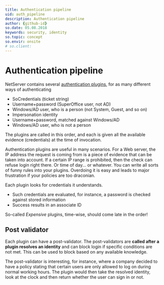 ```yaml
---
title: Authentication pipeline
uid: auth_pipeline
description: Authentication pipeline
author: {github-id}
so.date: 05.08.2018
keywords: security, identity
so.topic: concept
so.envir: onsite
# so.client:
---
```


# Authentication pipeline

NetServer contains several [authentication plugins][1], for as many different ways of authenticating

* SoCredentials (ticket string)
* Username+password (SuperOffice user, not AD)
* Windows/AD user, who is a person (not System, Guest, and so on)
* Impersonation identity
* Username+password, matched against Windows/AD
* Windows/AD user, who is not a person

The plugins are called in this order, and each is given all the available evidence (credentials) at the time of invocation.

Authentication plugins are useful in many scenarios. For a Web server, the IP address the request is coming from is a piece of evidence that can be taken into account. If a certain IP range is prohibited, then the check can refuse login right there. Or time of day... or whatever. You can write all sorts of funny rules into your plugins. Overdoing it is easy and leads to major frustration if your policies are too draconian.

Each plugin looks for credentials it understands.

* Such credentials are evaluated, for instance, a password is checked against stored information
* Success results in an associate ID

So-called *Expensive* plugins, time-wise, should come late in the order!

## Post validator

Each plugin can have a post-validator. The post-validators are **called after a plugin resolves an identity** and can block login if specific conditions are not met. This can be used to block based on any available knowledge.

The post-validator is interesting, for instance, where a company decided to have a policy stating that certain users are only allowed to log on during normal working hours. The plugin would then take the resolved identity, look at the clock and then return whether the user can sign in or not.

<!-- Referenced links -->
[1]: plugins.md
